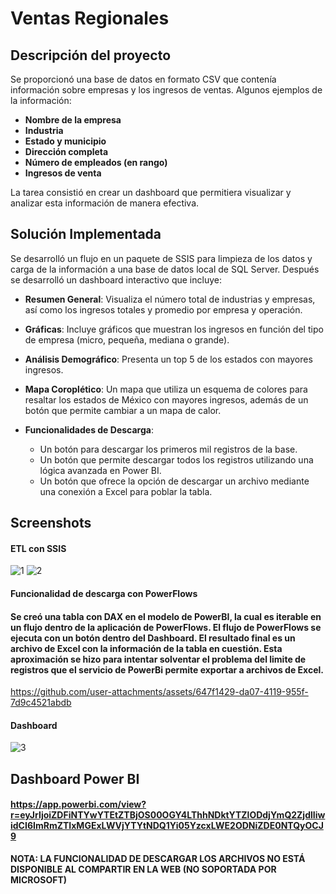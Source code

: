 # Ventas Regionales

## Descripción del proyecto

Se proporcionó una base de datos en formato CSV que contenía información sobre empresas y los ingresos de ventas. Algunos ejemplos de la información: 

- **Nombre de la empresa**
- **Industria**
- **Estado y municipio**
- **Dirección completa**
- **Número de empleados (en rango)**
- **Ingresos de venta**

La tarea consistió en crear un dashboard que permitiera visualizar y analizar esta información de manera efectiva. 

## Solución Implementada

Se desarrolló un flujo en un paquete de SSIS para limpieza de los datos y carga de la información a una base de datos local de SQL Server. Después se desarrolló un dashboard interactivo que incluye:

- **Resumen General**: Visualiza el número total de industrias y empresas, así como los ingresos totales y promedio por empresa y operación.
  
- **Gráficas**: Incluye gráficos que muestran los ingresos en función del tipo de empresa (micro, pequeña, mediana o grande).
  
- **Análisis Demográfico**: Presenta un top 5 de los estados con mayores ingresos.

- **Mapa Coroplético**: Un mapa que utiliza un esquema de colores para resaltar los estados de México con mayores ingresos, además de un botón que permite cambiar a un mapa de calor.

- **Funcionalidades de Descarga**: 
  - Un botón para descargar los primeros mil registros de la base.
  - Un botón que permite descargar todos los registros utilizando una lógica avanzada en Power BI.
  - Un botón que ofrece la opción de descargar un archivo mediante una conexión a Excel para poblar la tabla.

## Screenshots
#### ETL con SSIS
![1](https://github.com/user-attachments/assets/89ded023-c36e-4b68-a2d3-61fc6a3a1494)
![2](https://github.com/user-attachments/assets/22d70e31-86fe-452f-8728-3bcc9a154e41)

#### Funcionalidad de descarga con PowerFlows
#### Se creó una tabla con DAX en el modelo de PowerBI, la cual es iterable en un flujo dentro de la aplicación de PowerFlows. El flujo de PowerFlows se ejecuta con un botón dentro del Dashboard. El resultado final es un archivo de Excel con la información de la tabla en cuestión. Esta aproximación se hizo para intentar solventar el problema del limite de registros que el servicio de PowerBi permite exportar a archivos de Excel.

https://github.com/user-attachments/assets/647f1429-da07-4119-955f-7d9c4521abdb

#### Dashboard
![3](https://github.com/user-attachments/assets/a660b65c-271c-4bb1-8c68-bd8ef92d3a78)


## Dashboard Power BI
#### https://app.powerbi.com/view?r=eyJrIjoiZDFiNTYwYTEtZTBjOS00OGY4LThhNDktYTZlODdjYmQ2ZjdlIiwidCI6ImRmZTIxMGExLWVjYTYtNDQ1Yi05YzcxLWE2ODNiZDE0NTQyOCJ9

**NOTA: LA FUNCIONALIDAD DE DESCARGAR LOS ARCHIVOS NO ESTÁ DISPONIBLE AL COMPARTIR EN LA WEB (NO SOPORTADA POR MICROSOFT)**



